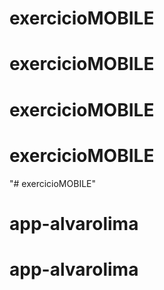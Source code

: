 # exercicioMOBILE
# exercicioMOBILE
# exercicioMOBILE
# exercicioMOBILE
"# exercicioMOBILE" 
# app-alvarolima
# app-alvarolima
